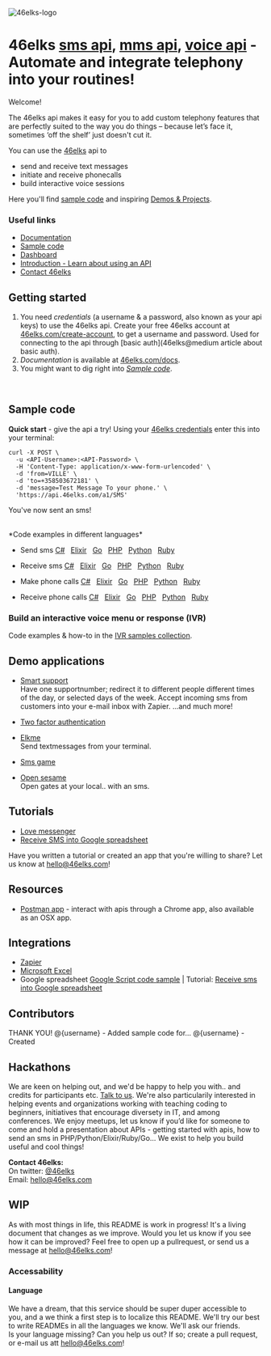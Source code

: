 ![46elks-logo](https://www.46elks.com/images/logo/46elks-240-150.png)

# 46elks [sms api](https://46elks.com), [mms api](https://46elks.com), [voice api](https://46elks.com/link-to-details-about-voice) - Automate and integrate telephony into your routines!

Welcome!

The 46elks api makes it easy for you to add custom telephony features that are perfectly suited to the way you do things – because let’s face it, sometimes ‘off the shelf’ just doesn't cut it.

You can use the [46elks](https://www.46elks.com) api to 

* send and receive text messages
* initiate and receive phonecalls
* build interactive voice sessions

Here you'll find [sample code]() and inspiring [Demos & Projects]().

### Useful links

  * [Documentation](https://www.46elks.com/api-docs#introduction)
  * [Sample code](https://github.com/littlekid/testing-learning-to-create-a-good-getting-started-and-readme/tree/master/samples)
  * [Dashboard](http://dashboard.46elks.com/)
  * [Introduction - Learn about using an API](https://zapier.com/learn/apis/) 
  * [Contact 46elks](46elks.com/help#contact)


## Getting started

1. You need *credentials* (a username & a password, also known as your api keys) to use the 46elks api. Create your free 46elks account at [46elks.com/create-account](https://www.46elks.com/create-account), to get a username and password. Used for connecting to the api through [basic auth](46elks@medium article about basic auth).
2. *Documentation* is available at [46elks.com/docs](https://46elks.com/docs).
3. You might want to dig right into *[Sample code](https://github.com/littlekid/testing-learning-to-create-a-good-getting-started-and-readme/tree/master/samples)*.

<br>

## Sample code

**Quick start** - give the api a try! Using your [46elks credentials](https://dashboard.46elks.com) enter this into your terminal:
```
curl -X POST \
  -u <API-Username>:<API-Password> \
  -H 'Content-Type: application/x-www-form-urlencoded' \
  -d 'from=VILLE' \
  -d 'to=+358503672181' \
  -d 'message=Test Message To your phone.' \
  'https://api.46elks.com/a1/SMS' 
``` 

You've now sent an sms!

<br>
*Code examples in different languages*

* Send sms [C#](https://github.com/46elks-getting-started/tree/master/code%20samples/C%23/send-sms) &nbsp; [Elixir](https://github.com/46elks-getting-started/tree/master/code%20samples/elixir) &nbsp; [Go](https://github.com/46elks-getting-started/tree/master/code%20samples/go) &nbsp; [PHP](https://github.com/46elks-getting-started/tree/master/code%20samples/php) &nbsp; [Python](https://github.com/46elks-getting-started/tree/master/code%20samples/py) &nbsp; [Ruby](https://github.com/46elks-getting-started/tree/master/code%20samples/ruby)

* Receive sms [C#](https://github.com/46elks-getting-started/tree/master/code%20samples/C%23/receive-sms) &nbsp; [Elixir](https://github.com/46elks-getting-started/tree/master/code%20samples/elixir) &nbsp; [Go](https://github.com/46elks-getting-started/tree/master/code%20samples/go) &nbsp; [PHP](https://github.com/46elks-getting-started/tree/master/code%20samples/php) &nbsp; [Python](https://github.com/46elks-getting-started/tree/master/code%20samples/py) &nbsp; [Ruby](https://github.com/46elks-getting-started/tree/master/code%20samples/ruby)

* Make phone calls [C#](https://github.com/46elks-getting-started/tree/master/code%20samples/C%23/send-sms) &nbsp; [Elixir](https://github.com/46elks-getting-started/tree/master/code%20samples/elixir) &nbsp; [Go](https://github.com/46elks-getting-started/tree/master/code%20samples/go) &nbsp; [PHP](https://github.com/46elks-getting-started/tree/master/code%20samples/php) &nbsp; [Python](https://github.com/46elks-getting-started/tree/master/code%20samples/py) &nbsp; [Ruby](https://github.com/46elks-getting-started/tree/master/code%20samples/ruby)

* Receive phone calls [C#](https://github.com/46elks-getting-started/tree/master/code%20samples/C%23/send-sms) &nbsp; [Elixir](https://github.com/46elks-getting-started/tree/master/code%20samples/elixir) &nbsp; [Go](https://github.com/46elks-getting-started/tree/master/code%20samples/go) &nbsp; [PHP](https://github.com/46elks-getting-started/tree/master/code%20samples/php) &nbsp; [Python](https://github.com/46elks-getting-started/tree/master/code%20samples/py) &nbsp; [Ruby](https://github.com/46elks-getting-started/tree/master/code%20samples/ruby)


### Build an interactive voice menu or response (IVR)

Code examples & how-to in the [IVR samples collection](https://github.com/littlekid/testing-learning-to-create-a-good-getting-started-and-readme/tree/master/code%20samples/Voice%20-%20IVR%20-%20interactive%20voice%20menues).



## Demo applications

* [Smart support]()  
  Have one supportnumber; redirect it to different people different times of the day, or selected days of the week. Accept incoming sms from customers into your e-mail inbox with Zapier. ...and much more!

* [Two factor authentication]()

* [Elkme]()  
  Send textmessages from your terminal.

* [Sms game]()

* [Open sesame]()  
  Open gates at your local..  with an sms.

## Tutorials

* [Love messenger](https://github.com/gish/love-messenger)
* [Receive SMS into Google spreadsheet](https://medium.com/@46elks/receive-sms-into-google-spreadsheet-435b51393493#.9ku01h462)

Have you written a tutorial or created an app that you're willing to share?
Let us know at hello@46elks.com!


## Resources
* [Postman app](https://www.getpostman.com/) - interact with apis through a Chrome app, also available as an OSX app.
  
## Integrations
  * [Zapier](https://zapier.com/zapbook/46elks/)
  * [Microsoft Excel](https://excel.46elks.com/)
  * Google spreadsheet [Google Script code sample](https://github.com/46elks/SMStoGoogleSheets) | Tutorial: [Receive sms into Google spreadsheet](https://medium.com/@46elks/receive-sms-into-google-spreadsheet-435b51393493#.iu690j86w)

## Contributors
  THANK YOU!
  @{username} - Added sample code for...
  @{username} - Created
  
## Hackathons
  We are keen on helping out, and we'd be happy to help you with.. and credits for participants etc. [Talk to us](mailto:hello@46elks.com). We're also particularily interested in helping events and organizations working with teaching coding to beginners, initiatives that encourage diversety in IT, and among conferences. We enjoy meetups, let us know if you’d like for someone to come and hold a presentation about APIs - getting started with apis, how to send an sms in PHP/Python/Elixir/Ruby/Go...  We exist to help you build useful and cool things!

**Contact 46elks:**  
On twitter: [@46elks](https://twitter.com/46elks)  
Email: hello@46elks.com

## WIP
As with most things in life, this README is work in progress! It's a living document that changes as we improve.
Would you let us know if you see how it can be improved?
Feel free to open up a pullrequest, or send us a message at hello@46elks.com!

### Accessability 

#### Language

We have a dream, that this service should be super duper accessible to you, and a we think a first step is to localize this README. We'll try our best to write READMEs in all the languages we know. We'll ask our friends.  
Is your language missing? Can you help us out? If so; create a pull request, or e-mail us att hello@46elks.com!
